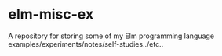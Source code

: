 # elm-misc-ex
A repository for storing some of my Elm programming language examples/experiments/notes/self-studies../etc..
